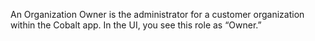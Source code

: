 An Organization Owner is the administrator for a customer organization within the Cobalt app. In the UI, you see this role as “Owner.”
